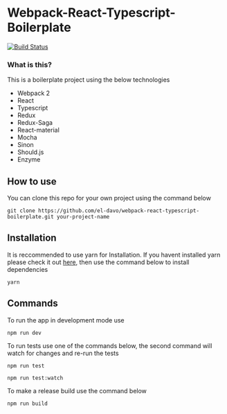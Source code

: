# Webpack-React-Typescript-Boilerplate

[![Build Status](https://travis-ci.org/el-davo/webpack-react-typescript-boilerplate.svg?branch=master)](https://travis-ci.org/el-davo/webpack-react-typescript-boilerplate)

### What is this?

This is a boilerplate project using the below technologies
 
 * Webpack 2
 * React
 * Typescript
 * Redux
 * Redux-Saga
 * React-material
 * Mocha
 * Sinon
 * Should.js
 * Enzyme

## How to use

You can clone this repo for your own project using the command below

```
git clone https://github.com/el-davo/webpack-react-typescript-boilerplate.git your-project-name
```

## Installation

It is reccommended to use yarn for Installation. If you havent installed yarn please check it out [here](https://yarnpkg.com/en/), then use the command below to install dependencies

```
yarn
```

## Commands

To run the app in development mode use

```
npm run dev
```

To run tests use one of the commands below, the second command will watch for changes and re-run the tests

```
npm run test

npm run test:watch
```

To make a release build use the command below

```
npm run build
```
